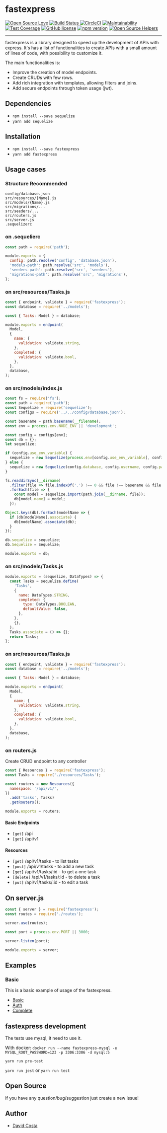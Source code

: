 # fastexpress

[![Open Source Love](https://badges.frapsoft.com/os/v1/open-source.svg?v=103)](https://github.com/ellerbrock/open-source-badges/)
[![Build Status](https://travis-ci.org/davidcostadev/fastexpress.svg?branch=master)](https://travis-ci.org/davidcostadev/fastexpress)
[![CircleCI](https://circleci.com/gh/davidcostadev/fastexpress.svg?style=svg)](https://circleci.com/gh/davidcostadev/fastexpress)
[![Maintainability](https://api.codeclimate.com/v1/badges/b045a34c8cb425bf67f1/maintainability)](https://codeclimate.com/github/withmoney/withmoney-api/maintainability)
[![Test Coverage](https://api.codeclimate.com/v1/badges/b045a34c8cb425bf67f1/test_coverage)](https://codeclimate.com/github/withmoney/withmoney-api/test_coverage)
[![GitHub license](https://img.shields.io/github/license/davidcostadev/fastexpress.svg)](https://github.com/davidcostadev/fastexpress/blob/master/LICENSE)
[![npm version](https://img.shields.io/npm/v/fastexpress.svg)](https://www.npmjs.com/package/fastexpress)
[![Open Source Helpers](https://www.codetriage.com/davidcostadev/fastexpress/badges/users.svg)](https://www.codetriage.com/davidcostadev/fastexpress)

---

fastexpress is a library designed to speed up the development of APIs with express. It's has a list of functionalities to create APIs with a small amount of lines of code, with possibility to customize it.

The main functionalities is:

- Improve the creation of model endpoints.
- Create CRUDs with few rows.
- Add rich integration with templates, allowing filters and joins.
- Add secure endpoints through token usage (jwt).


## Dependencies

- `npm install --save sequelize`
- `yarn add sequelize`


## Installation

- `npm install --save fastexpress`
- `yarn add fastexpress`

## Usage cases

### Structure Recommended

```
config/database.json
src/resources/{Name}.js
src/models/{Name}.js
src/migrations/...
src/seeders/...
src/routers.js
src/server.js
.sequelizerc
```

### on .sequelierc

```javascript
const path = require('path');

module.exports = {
  config: path.resolve('config', 'database.json'),
  'models-path': path.resolve('src', 'models'),
  'seeders-path': path.resolve('src', 'seeders'),
  'migrations-path': path.resolve('src', 'migrations'),
};
```

### on src/resources/Tasks.js

```javascript
const { endpoint, validate } = require('fastexpress');
const database = require('../models');

const { Tasks: Model } = database;

module.exports = endpoint(
  Model,
  {
    name: {
      validation: validate.string,
    },
    completed: {
      validation: validate.bool,
    },
  },
  database,
);
```

### on src/models/index.js

```javascript
const fs = require('fs');
const path = require('path');
const Sequelize = require('sequelize');
const configs = require('../../config/database.json');

const basename = path.basename(__filename);
const env = process.env.NODE_ENV || 'development';

const config = configs[env];
const db = {};
let sequelize;

if (config.use_env_variable) {
  sequelize = new Sequelize(process.env[config.use_env_variable], config);
} else {
  sequelize = new Sequelize(config.database, config.username, config.password, config);
}

fs.readdirSync(__dirname)
  .filter(file => file.indexOf('.') !== 0 && file !== basename && file.slice(-3) === '.js')
  .forEach(file => {
    const model = sequelize.import(path.join(__dirname, file));
    db[model.name] = model;
  });

Object.keys(db).forEach(modelName => {
  if (db[modelName].associate) {
    db[modelName].associate(db);
  }
});

db.sequelize = sequelize;
db.Sequelize = Sequelize;

module.exports = db;
```

### on src/models/Tasks.js

```javascript
module.exports = (sequelize, DataTypes) => {
  const Tasks = sequelize.define(
    'Tasks',
    {
      name: DataTypes.STRING,
      completed: {
        type: DataTypes.BOOLEAN,
        defaultValue: false,
      },
    },
    {},
  );
  Tasks.associate = () => {};
  return Tasks;
};
```

### on src/resources/Tasks.js

```javascript
const { endpoint, validate } = require('fastexpress');
const database = require('../models');

const { Tasks: Model } = database;

module.exports = endpoint(
  Model,
  {
    name: {
      validation: validate.string,
    },
    completed: {
      validation: validate.bool,
    },
  },
  database,
);
```

### on routers.js

Create CRUD endpoint to any controller

```javascript
const { Resources } = require('fastexpress');
const Tasks = require('./resources/Tasks');

const routers = new Resources({
  namespace: '/api/v1/',
})
  .add('tasks', Tasks)
  .getRouters();

module.exports = routers;
```

#### Basic Endpoints

- `[get]` /api
- `[get]` /api/v1

#### Resources

- `[get]` /api/v1/tasks - to list tasks
- `[post]` /api/v1/tasks - to add a new task
- `[get]` /api/v1/tasks/:id - to get a one task
- `[delete]` /api/v1/tasks/:id - to delete a task
- `[put]` /api/v1/tasks/:id - to edit a task

## On server.js

```javascript
const { server } = require('fastexpress');
const routes = require('./routes');

server.use(routes);

const port = process.env.PORT || 3000;

server.listen(port);

module.exports = server;
```

## Examples

### Basic

This is a basic example of usage of the fastexpress.

- [Basic](examples/basic)
- [Auth](examples/auth)
- [Complete](examples/complete)

## fastexpress development

The tests use mysql, it need to use it.

With docker: `docker run --name fastexpress-mysql -e MYSQL_ROOT_PASSWORD=123 -p 3306:3306 -d mysql:5`

`yarn run pre-test`

`yarn run jest` or `yarn run test`

## Open Source

If you have any question/bug/suggestion just create a new issue!

## Author

- [David Costa](https://github.com/davidcostadev)
